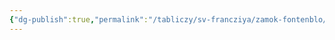 ```yaml
---
{"dg-publish":true,"permalink":"/tabliczy/sv-francziya/zamok-fontenblo/","dgPassFrontmatter":true}
---
```



